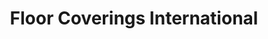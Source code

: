 ---
title: "Floor Coverings International"
url: /flagstaff/floor-coverings-international/
shop: Teppiche
---